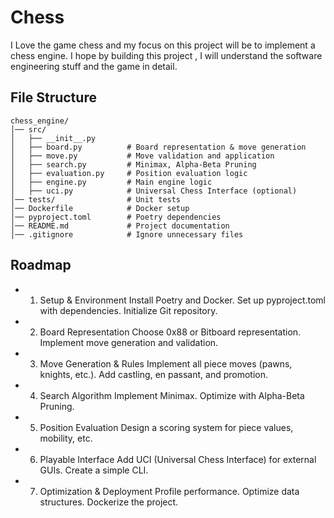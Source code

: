 # Chess
I Love the game chess and my focus on this project will be to implement a chess engine. 
I hope by building this project , I will understand the software engineering stuff and the game in detail.

## File Structure
```console
chess_engine/
│── src/
│   ├── __init__.py
│   ├── board.py          # Board representation & move generation
│   ├── move.py           # Move validation and application
│   ├── search.py         # Minimax, Alpha-Beta Pruning
│   ├── evaluation.py     # Position evaluation logic
│   ├── engine.py         # Main engine logic
│   ├── uci.py            # Universal Chess Interface (optional)
│── tests/                # Unit tests
│── Dockerfile            # Docker setup
│── pyproject.toml        # Poetry dependencies
│── README.md             # Project documentation
│── .gitignore            # Ignore unnecessary files
```

## Roadmap
- 1. Setup & Environment
Install Poetry and Docker.
Set up pyproject.toml with dependencies.
Initialize Git repository.
- 2. Board Representation
Choose 0x88 or Bitboard representation.
Implement move generation and validation.
- 3. Move Generation & Rules
Implement all piece moves (pawns, knights, etc.).
Add castling, en passant, and promotion.
- 4. Search Algorithm
Implement Minimax.
Optimize with Alpha-Beta Pruning.
- 5. Position Evaluation
Design a scoring system for piece values, mobility, etc.
- 6. Playable Interface
Add UCI (Universal Chess Interface) for external GUIs.
Create a simple CLI.
- 7. Optimization & Deployment
Profile performance.
Optimize data structures.
Dockerize the project.
